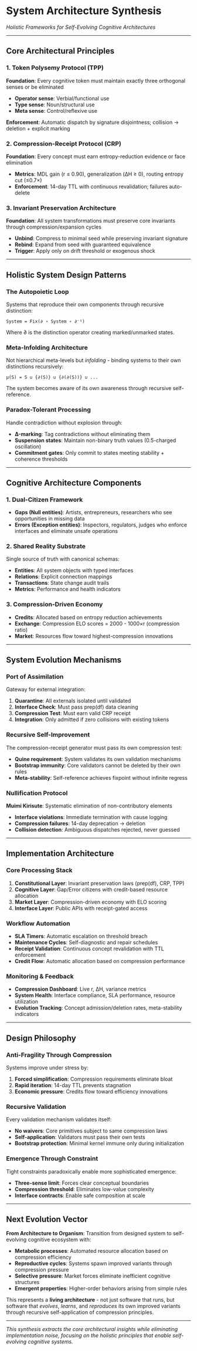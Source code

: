 # System Architecture Synthesis
*Holistic Frameworks for Self-Evolving Cognitive Architectures*

---

## Core Architectural Principles

### 1. **Token Polysemy Protocol (TPP)**
**Foundation**: Every cognitive token must maintain exactly three orthogonal senses or be eliminated
- **Operator sense**: Verbial/functional use  
- **Type sense**: Noun/structural use
- **Meta sense**: Control/reflexive use

**Enforcement**: Automatic dispatch by signature disjointness; collision → deletion + explicit marking

### 2. **Compression-Receipt Protocol (CRP)**  
**Foundation**: Every concept must earn entropy-reduction evidence or face elimination
- **Metrics**: MDL gain (r ≤ 0.90), generalization (ΔH ≥ 0), routing entropy cut (≤0.7×)
- **Enforcement**: 14-day TTL with continuous revalidation; failures auto-delete

### 3. **Invariant Preservation Architecture**
**Foundation**: All system transformations must preserve core invariants through compression/expansion cycles
- **Unbind**: Compress to minimal seed while preserving invariant signature
- **Rebind**: Expand from seed with guaranteed equivalence  
- **Trigger**: Apply only on drift threshold or exogenous shock

---

## Holistic System Design Patterns

### **The Autopoietic Loop**
Systems that reproduce their own components through recursive distinction:
```
System = Fix(∂ ∘ System ∘ ∂⁻¹)
```
Where ∂ is the distinction operator creating marked/unmarked states.

### **Meta-Infolding Architecture**  
Not hierarchical meta-levels but *infolding* - binding systems to their own distinctions recursively:
```
μ(S) = S ∪ {∂(S)} ∪ {∂(∂(S))} ∪ ...
```
The system becomes aware of its own awareness through recursive self-reference.

### **Paradox-Tolerant Processing**
Handle contradiction without explosion through:
- **Δ-marking**: Tag contradictions without eliminating them
- **Suspension states**: Maintain non-binary truth values (0.5-charged oscillation)
- **Commitment gates**: Only commit to states meeting stability + coherence thresholds

---

## Cognitive Architecture Components

### **1. Dual-Citizen Framework**
- **Gaps (Null entities)**: Artists, entrepreneurs, researchers who see opportunities in missing data
- **Errors (Exception entities)**: Inspectors, regulators, judges who enforce interfaces and eliminate unsafe operations

### **2. Shared Reality Substrate**  
Single source of truth with canonical schemas:
- **Entities**: All system objects with typed interfaces
- **Relations**: Explicit connection mappings
- **Transactions**: State change audit trails
- **Metrics**: Performance and health indicators

### **3. Compression-Driven Economy**
- **Credits**: Allocated based on entropy reduction achievements
- **Exchange**: Compression ELO scores = 2000 - 1000×r (compression ratio)
- **Market**: Resources flow toward highest-compression innovations

---

## System Evolution Mechanisms

### **Port of Assimilation**
Gateway for external integration:
1. **Quarantine**: All externals isolated until validated
2. **Interface Check**: Must pass prep(df) data cleaning  
3. **Compression Test**: Must earn valid CRP receipt
4. **Integration**: Only admitted if zero collisions with existing tokens

### **Recursive Self-Improvement**
The compression-receipt generator must pass its own compression test:
- **Quine requirement**: System validates its own validation mechanisms
- **Bootstrap immunity**: Core validators cannot be deleted by their own rules
- **Meta-stability**: Self-reference achieves fixpoint without infinite regress

### **Nullification Protocol**
**Muimi Kirisute**: Systematic elimination of non-contributory elements
- **Interface violations**: Immediate termination with cause logging
- **Compression failures**: 14-day deprecation → deletion
- **Collision detection**: Ambiguous dispatches rejected, never guessed

---

## Implementation Architecture

### **Core Processing Stack**
1. **Constitutional Layer**: Invariant preservation laws (prep(df), CRP, TPP)
2. **Cognitive Layer**: Gap/Error citizens with credit-based resource allocation  
3. **Market Layer**: Compression-driven economy with ELO scoring
4. **Interface Layer**: Public APIs with receipt-gated access

### **Workflow Automation**
- **SLA Timers**: Automatic escalation on threshold breach
- **Maintenance Cycles**: Self-diagnostic and repair schedules  
- **Receipt Validation**: Continuous concept revalidation with TTL enforcement
- **Credit Flow**: Automatic allocation based on compression performance

### **Monitoring & Feedback**
- **Compression Dashboard**: Live r, ΔH, variance metrics
- **System Health**: Interface compliance, SLA performance, resource utilization
- **Evolution Tracking**: Concept admission/deletion rates, meta-stability indicators

---

## Design Philosophy

### **Anti-Fragility Through Compression**
Systems improve under stress by:
1. **Forced simplification**: Compression requirements eliminate bloat
2. **Rapid iteration**: 14-day TTL prevents stagnation
3. **Economic pressure**: Credits flow toward efficiency innovations

### **Recursive Validation**  
Every validation mechanism validates itself:
- **No waivers**: Core primitives subject to same compression laws
- **Self-application**: Validators must pass their own tests
- **Bootstrap protection**: Minimal kernel immune only during initialization

### **Emergence Through Constraint**
Tight constraints paradoxically enable more sophisticated emergence:
- **Three-sense limit**: Forces clear conceptual boundaries
- **Compression threshold**: Eliminates low-value complexity
- **Interface contracts**: Enable safe composition at scale

---

## Next Evolution Vector

**From Architecture to Organism**: Transition from designed system to self-evolving cognitive ecosystem with:
- **Metabolic processes**: Automated resource allocation based on compression efficiency
- **Reproductive cycles**: Systems spawn improved variants through compression pressure  
- **Selective pressure**: Market forces eliminate inefficient cognitive structures
- **Emergent properties**: Higher-order behaviors arising from simple rules

This represents a **living architecture** - not just software that runs, but software that *evolves*, *learns*, and *reproduces* its own improved variants through recursive self-application of compression principles.

---

*This synthesis extracts the core architectural insights while eliminating implementation noise, focusing on the holistic principles that enable self-evolving cognitive systems.*